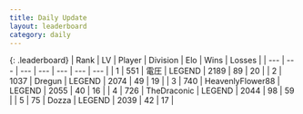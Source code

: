 ```yaml
---
title: Daily Update
layout: leaderboard
category: daily
---
```


{: .leaderboard}
| Rank | LV | Player | Division | Elo | Wins | Losses |
| --- | --- | --- | --- | --- | --- | --- |
| <span data-change="0">1</span> | 551 | <span title="ID: 407707">電圧</span> | LEGEND | <span data-change="33">2189</span> | <span data-change="16">89</span> | <span data-change="3">20</span> |
| <span data-change="2">2</span> | 1037 | <span title="ID: 337810">Dregun</span> | LEGEND | <span data-change="34">2074</span> | <span data-change="6">49</span> | <span data-change="0">19</span> |
| <span data-change="3">3</span> | 740 | <span title="ID: 518429">HeavenlyFlower88</span> | LEGEND | <span data-change="36">2055</span> | <span data-change="16">40</span> | <span data-change="11">16</span> |
| <span data-change="-2">4</span> | 726 | <span title="ID: 544310">TheDraconic</span> | LEGEND | <span data-change="-56">2044</span> | <span data-change="18">98</span> | <span data-change="14">59</span> |
| <span data-change="16">5</span> | 75 | <span title="ID: 640253">Dozza</span> | LEGEND | <span data-change="38">2039</span> | <span data-change="5">42</span> | <span data-change="1">17</span> |